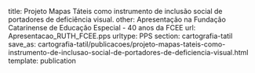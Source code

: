 title: Projeto Mapas Táteis como instrumento de inclusão social de portadores de deficiência visual.
other: Apresentação na Fundação Catarinense de Educação Especial - 40 anos da FCEE
url: Apresentacao_RUTH_FCEE.pps
urltype: PPS
section: cartografia-tatil
save_as: cartografia-tatil/publicacoes/projeto-mapas-tateis-como-instrumento-de-inclusao-social-de-portadores-de-deficiencia-visual.html
template: publication

